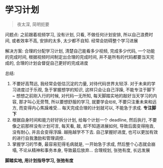 # 学习计划

> 夜太深, 简明扼要

问题点: 之前跟着视频学习, 没有计划, 只看, 不做任何计划安排, 所以自己浪费时间, 或者效率不高, 安排的太多, 太少都不自知. 经常会妨碍整个学习进展

解决方案: 合理的分配学习计划, 清楚自己能看多少视频, 完成多少代码, 一个功能的完成时间, 根据视频时间制定出合理的完成时间, 并不是所有的代码都要当天完成的, 合理的计划会督促自己更好的完成进度

总结: 

1. 不要好高骛远, 我经常会低估沉淀的力量, 对待代码世界太轻浮. 对于未来的学习进度过于乐观, 急于掌握想学的知识, 这样只会让自己浮躁, 不能专注于脚下~ 想想之前刚入行的时候, 对代码一无所知, 每天脚踏实地的敲好当天学习的内容, 那才叫心无旁骛, 所以要想舒服的学习, 就要学会`短视`, 不要只注重未来和远方, 而变得内心焦躁难受... 每天完成合理的计划就可以, 不能急于求成. **专注脚下**
2. 根据自身时间和能力好好拆分计划, 给每个计划一个 deadline, 然后执行, 不要像之前那样没有计划可言, 每天看, 敲, 却不知道进展如何, 导致后面变得拖沓, 没有耐心, 并且会变得浮躁.  越拖越学不下去. 自己掌握好进度, 也可以更加有效的进行自我激励和管理调控..
3. 掌握学习的节奏, 最容易犯得毛病就是, 一开始急于求成, 然后整个心态就会崩塌, 不论从精神和事务本身, 导致最后放弃... 合理规划, 张弛有度, 长远发展

**脚踏实地, 用计划指导学习, 张弛有度**

